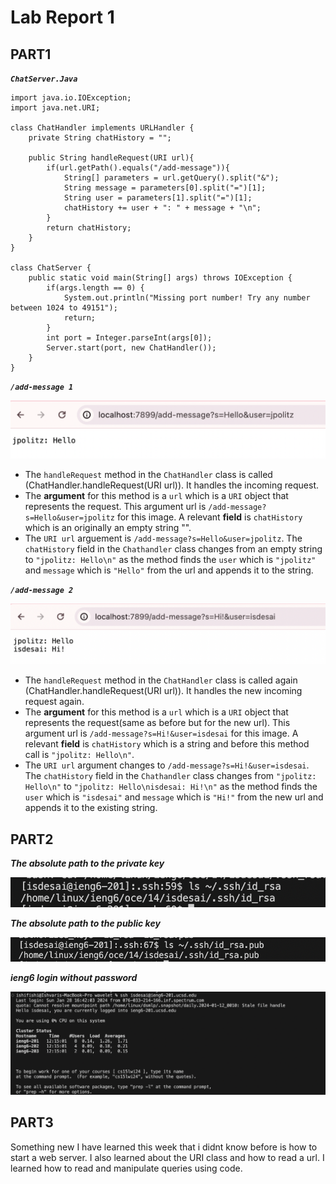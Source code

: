 # Lab Report 1

## PART1

***```ChatServer.Java```***

```
import java.io.IOException;
import java.net.URI;

class ChatHandler implements URLHandler {
    private String chatHistory = "";

    public String handleRequest(URI url){
        if(url.getPath().equals("/add-message")){
            String[] parameters = url.getQuery().split("&");
            String message = parameters[0].split("=")[1];
            String user = parameters[1].split("=")[1];
            chatHistory += user + ": " + message + "\n";
        }
        return chatHistory;
    }
}

class ChatServer {
    public static void main(String[] args) throws IOException {
        if(args.length == 0) {
            System.out.println("Missing port number! Try any number between 1024 to 49151");
            return;
        }
        int port = Integer.parseInt(args[0]);
        Server.start(port, new ChatHandler());
    }
}

```
***```/add-message 1```***

![Image](https://github.com/ishi1022/cse15l-lab-reports/blob/main/addMessage1.png?raw=true)
- The ```handleRequest``` method in the ```ChatHandler``` class is called (ChatHandler.handleRequest(URI url)). It handles the incoming request.
- The **argument** for this method is a ```url``` which is a ```URI``` object that represents the request. This argument url is ```/add-message?s=Hello&user=jpolitz``` for this image. A relevant **field** is ```chatHistory``` which is an originally an empty string "". 
- The ```URI url``` arguement is ```/add-message?s=Hello&user=jpolitz```. The ```chatHistory``` field in the ```Chathandler``` class changes from an empty string to ```"jpolitz: Hello\n"``` as the method finds the ```user``` which is ```"jpolitz"``` and ```message``` which is ```"Hello"``` from the url and appends it to the string.
  
***```/add-message 2```***

![Image](https://github.com/ishi1022/cse15l-lab-reports/blob/main/addMessage2.png?raw=true)
- The ```handleRequest``` method in the ```ChatHandler``` class is called again (ChatHandler.handleRequest(URI url)). It handles the new incoming request again.
- The **argument** for this method is a ```url``` which is a ```URI``` object that represents the request(same as before but for the new url). This argument url is ```/add-message?s=Hi!&user=isdesai``` for this image. A relevant **field** is ```chatHistory``` which is a string and before this method call is ```"jpolitz: Hello\n"```. 
- The ```URI url``` argument changes to ```/add-message?s=Hi!&user=isdesai```. The ```chatHistory``` field in the ```Chathandler``` class changes from ```"jpolitz: Hello\n"``` to ```"jpolitz: Hello\nisdesai: Hi!\n"``` as the method finds the ```user``` which is ```"isdesai"``` and ```message``` which is ```"Hi!"``` from the new url and appends it to the existing string.
  
## PART2

***The absolute path to the private key***

![Image](https://github.com/ishi1022/cse15l-lab-reports/blob/main/Private%20Key%20Abs%20Path.png?raw=true)

***The absolute path to the public key***

![Image](https://github.com/ishi1022/cse15l-lab-reports/blob/main/Public%20Key%20abs%20Path.png?raw=true)

***ieng6 login without password***

![Image](https://github.com/ishi1022/cse15l-lab-reports/blob/main/ieng6Login(w:oPass).png?raw=true)


## PART3

Something new I have learned this week that i didnt know before is how to start a web server. I also learned about the URI class and how to read a url. I learned how to read and manipulate queries using code. 



